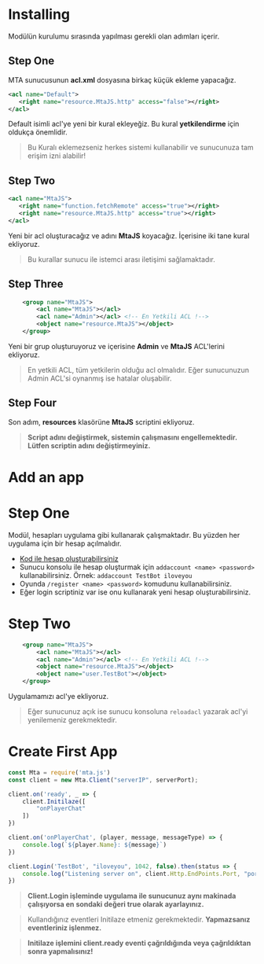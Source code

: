 # Installing
Modülün kurulumu sırasında yapılması gerekli olan adımları içerir.
## Step One
MTA sunucusunun **acl.xml** dosyasına birkaç küçük ekleme yapacağız.

```xml
<acl name="Default">
   <right name="resource.MtaJS.http" access="false"></right>
</acl>
```
Default isimli acl'ye yeni bir kural ekleyeğiz.
Bu kural **yetkilendirme** için oldukça önemlidir.
> Bu Kuralı eklemezseniz herkes sistemi kullanabilir ve sunucunuza tam erişim izni alabilir!

## Step Two
```xml
<acl name="MtaJS">
   <right name="function.fetchRemote" access="true"></right>
   <right name="resource.MtaJS.http" access="true"></right>
</acl>
```
Yeni bir acl oluşturacağız ve adını **MtaJS** koyacağız. İçerisine iki tane kural ekliyoruz.<br>
> Bu kurallar sunucu ile istemci arası iletişimi sağlamaktadır.

## Step Three
```xml
    <group name="MtaJS">
        <acl name="MtaJS"></acl>
        <acl name="Admin"></acl> <!-- En Yetkili ACL !-->
        <object name="resource.MtaJS"></object>
    </group>
```
Yeni bir grup oluşturuyoruz ve içerisine **Admin** ve **MtaJS** ACL'lerini  ekliyoruz.
> En yetkili ACL, tüm yetkilerin olduğu acl olmalıdır. Eğer sunucunuzun Admin ACL'si oynanmış ise hatalar oluşabilir.

## Step Four
Son adım, **resources** klasörüne **MtaJS** scriptini ekliyoruz.
> **Script adını değiştirmek, sistemin çalışmasını engellemektedir. Lütfen scriptin adını değiştirmeyiniz.**

# Add an app
# Step One
Modül, hesapları uygulama gibi kullanarak çalışmaktadır. Bu yüzden her uygulama için bir hesap açılmalıdır.
- [Kod ile hesap oluşturabilirsiniz](https://wiki.multitheftauto.com/wiki/AddAccount)
- Sunucu konsolu ile hesap oluşturmak için `addaccount <name> <password>` kullanabilirsiniz. Örnek: `addaccount TestBot iloveyou`
- Oyunda `/register <name> <password>` komudunu kullanabilirsiniz.
- Eğer login scriptiniz var ise onu kullanarak yeni hesap oluşturabilirsiniz.
# Step Two
```xml
    <group name="MtaJS">
        <acl name="MtaJS"></acl>
        <acl name="Admin"></acl> <!-- En Yetkili ACL !-->
        <object name="resource.MtaJS"></object>
        <object name="user.TestBot"></object>
    </group>
```
Uygulamamızı acl'ye ekliyoruz.
>  Eğer sunucunuz açık ise sunucu konsoluna `reloadacl` yazarak acl'yi yenilemeniz gerekmektedir.

# Create First App
```js
const Mta = require('mta.js')
const client = new Mta.Client("serverIP", serverPort);

client.on('ready', _ => {
    client.Initilaze([
        "onPlayerChat"
    ])
})

client.on('onPlayerChat', (player, message, messageType) => {
    console.log(`${player.Name}: ${message}`)
})

client.Login('TestBot', "iloveyou", 1042, false).then(status => {
    console.log("Listening server on", client.Http.EndPoints.Port, "port.")
})
```
> **Client.Login işleminde uygulama ile sunucunuz aynı makinada çalışıyorsa en sondaki değeri true olarak ayarlayınız.**

> Kullandığınız eventleri Initilaze etmeniz gerekmektedir. **Yapmazsanız eventleriniz işlenmez.**

> **Initilaze işlemini client.ready eventi çağrıldığında veya çağrıldıktan sonra yapmalısınız!**
